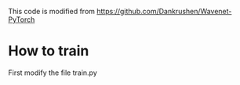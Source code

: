 This code is modified from https://github.com/Dankrushen/Wavenet-PyTorch

# How to train
First modify the file train.py
